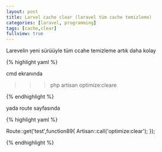 ```yaml
---
layout: post
title: Larvel cache clear (laravel tüm cache temizleme) 
categories: [laravel, programming]
tags: [cache,clear]
fullview: true
---
```


Larevelin yeni sürüüyle tüm ccahe temizleme artık daha kolay

{% highlight yaml %}

cmd ekranında 
  >>>php artisan optimize:cleare  

{% endhighlight %}

yada route sayfasında

{% highlight yaml %}


 Route::get('test',function89{
    Artisan::call('optimize:clear');
 });

{% endhighlight %}